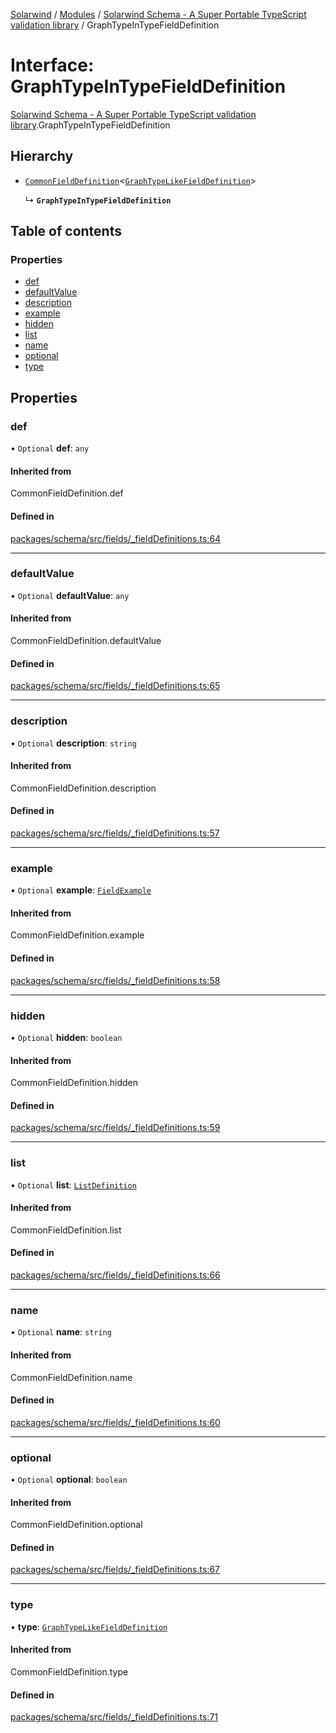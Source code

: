 [Solarwind](../README.md) / [Modules](../modules.md) / [Solarwind Schema - A Super Portable TypeScript validation library](../modules/Solarwind_Schema___A_Super_Portable_TypeScript_validation_library.md) / GraphTypeInTypeFieldDefinition

# Interface: GraphTypeInTypeFieldDefinition

[Solarwind Schema - A Super Portable TypeScript validation library](../modules/Solarwind_Schema___A_Super_Portable_TypeScript_validation_library.md).GraphTypeInTypeFieldDefinition

## Hierarchy

- [`CommonFieldDefinition`](../modules/Solarwind_Schema___A_Super_Portable_TypeScript_validation_library.md#commonfielddefinition)<[`GraphTypeLikeFieldDefinition`](Solarwind_Schema___A_Super_Portable_TypeScript_validation_library.GraphTypeLikeFieldDefinition.md)\>

  ↳ **`GraphTypeInTypeFieldDefinition`**

## Table of contents

### Properties

- [def](Solarwind_Schema___A_Super_Portable_TypeScript_validation_library.GraphTypeInTypeFieldDefinition.md#def)
- [defaultValue](Solarwind_Schema___A_Super_Portable_TypeScript_validation_library.GraphTypeInTypeFieldDefinition.md#defaultvalue)
- [description](Solarwind_Schema___A_Super_Portable_TypeScript_validation_library.GraphTypeInTypeFieldDefinition.md#description)
- [example](Solarwind_Schema___A_Super_Portable_TypeScript_validation_library.GraphTypeInTypeFieldDefinition.md#example)
- [hidden](Solarwind_Schema___A_Super_Portable_TypeScript_validation_library.GraphTypeInTypeFieldDefinition.md#hidden)
- [list](Solarwind_Schema___A_Super_Portable_TypeScript_validation_library.GraphTypeInTypeFieldDefinition.md#list)
- [name](Solarwind_Schema___A_Super_Portable_TypeScript_validation_library.GraphTypeInTypeFieldDefinition.md#name)
- [optional](Solarwind_Schema___A_Super_Portable_TypeScript_validation_library.GraphTypeInTypeFieldDefinition.md#optional)
- [type](Solarwind_Schema___A_Super_Portable_TypeScript_validation_library.GraphTypeInTypeFieldDefinition.md#type)

## Properties

### def

• `Optional` **def**: `any`

#### Inherited from

CommonFieldDefinition.def

#### Defined in

[packages/schema/src/fields/_fieldDefinitions.ts:64](https://github.com/antoniopresto/darch/blob/c5cd1c8/packages/schema/src/fields/_fieldDefinitions.ts#L64)

___

### defaultValue

• `Optional` **defaultValue**: `any`

#### Inherited from

CommonFieldDefinition.defaultValue

#### Defined in

[packages/schema/src/fields/_fieldDefinitions.ts:65](https://github.com/antoniopresto/darch/blob/c5cd1c8/packages/schema/src/fields/_fieldDefinitions.ts#L65)

___

### description

• `Optional` **description**: `string`

#### Inherited from

CommonFieldDefinition.description

#### Defined in

[packages/schema/src/fields/_fieldDefinitions.ts:57](https://github.com/antoniopresto/darch/blob/c5cd1c8/packages/schema/src/fields/_fieldDefinitions.ts#L57)

___

### example

• `Optional` **example**: [`FieldExample`](../modules/Solarwind_Schema___A_Super_Portable_TypeScript_validation_library.md#fieldexample)

#### Inherited from

CommonFieldDefinition.example

#### Defined in

[packages/schema/src/fields/_fieldDefinitions.ts:58](https://github.com/antoniopresto/darch/blob/c5cd1c8/packages/schema/src/fields/_fieldDefinitions.ts#L58)

___

### hidden

• `Optional` **hidden**: `boolean`

#### Inherited from

CommonFieldDefinition.hidden

#### Defined in

[packages/schema/src/fields/_fieldDefinitions.ts:59](https://github.com/antoniopresto/darch/blob/c5cd1c8/packages/schema/src/fields/_fieldDefinitions.ts#L59)

___

### list

• `Optional` **list**: [`ListDefinition`](../modules/Solarwind_Schema___A_Super_Portable_TypeScript_validation_library.md#listdefinition)

#### Inherited from

CommonFieldDefinition.list

#### Defined in

[packages/schema/src/fields/_fieldDefinitions.ts:66](https://github.com/antoniopresto/darch/blob/c5cd1c8/packages/schema/src/fields/_fieldDefinitions.ts#L66)

___

### name

• `Optional` **name**: `string`

#### Inherited from

CommonFieldDefinition.name

#### Defined in

[packages/schema/src/fields/_fieldDefinitions.ts:60](https://github.com/antoniopresto/darch/blob/c5cd1c8/packages/schema/src/fields/_fieldDefinitions.ts#L60)

___

### optional

• `Optional` **optional**: `boolean`

#### Inherited from

CommonFieldDefinition.optional

#### Defined in

[packages/schema/src/fields/_fieldDefinitions.ts:67](https://github.com/antoniopresto/darch/blob/c5cd1c8/packages/schema/src/fields/_fieldDefinitions.ts#L67)

___

### type

• **type**: [`GraphTypeLikeFieldDefinition`](Solarwind_Schema___A_Super_Portable_TypeScript_validation_library.GraphTypeLikeFieldDefinition.md)

#### Inherited from

CommonFieldDefinition.type

#### Defined in

[packages/schema/src/fields/_fieldDefinitions.ts:71](https://github.com/antoniopresto/darch/blob/c5cd1c8/packages/schema/src/fields/_fieldDefinitions.ts#L71)
